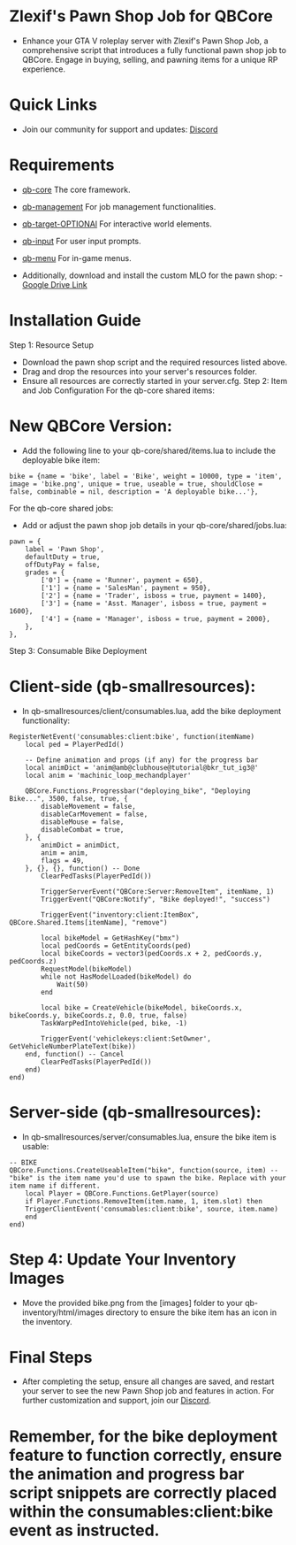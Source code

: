 # Zlexif's Pawn Shop Job for QBCore

- Enhance your GTA V roleplay server with Zlexif's Pawn Shop Job, a comprehensive script that introduces a fully functional pawn shop job to  QBCore. Engage in buying, selling, and pawning items for a unique RP experience.

# Quick Links
- Join our community for support and updates: [Discord](https://discord.com/invite/XAV4AfgQaZ)

# Requirements
- [qb-core](https://github.com/qbcore-framework/qb-core) The core framework.
- [qb-management](https://github.com/qbcore-framework/qb-management) For job management functionalities.
- [qb-target-OPTIONAl](https://github.com/qbcore-framework/qb-target) For interactive world elements.
- [qb-input](https://github.com/qbcore-framework/progressbar) For user input prompts.
- [qb-menu](https://github.com/qbcore-framework/qb-menu) For in-game menus.

- Additionally, download and install the custom MLO for the pawn shop: - [Google Drive Link](https://drive.google.com/file/d/1eZs2_fVmbyJRw9Lvx3XNPFpWjA0SiAMW/view)



# Installation Guide
Step 1: Resource Setup
- Download the pawn shop script and the required resources listed above.
- Drag and drop the resources into your server's resources folder.
- Ensure all resources are correctly started in your server.cfg.
Step 2: Item and Job Configuration
For the qb-core shared items:
# New QBCore Version:
- Add the following line to your qb-core/shared/items.lua to include the deployable bike item:

```
bike = {name = 'bike', label = 'Bike', weight = 10000, type = 'item', image = 'bike.png', unique = true, useable = true, shouldClose = false, combinable = nil, description = 'A deployable bike...'},
```

For the qb-core shared jobs:

- Add or adjust the pawn shop job details in your qb-core/shared/jobs.lua:
```
pawn = {
    label = 'Pawn Shop',
    defaultDuty = true,
    offDutyPay = false,
    grades = {
        ['0'] = {name = 'Runner', payment = 650},
        ['1'] = {name = 'SalesMan', payment = 950},
        ['2'] = {name = 'Trader', isboss = true, payment = 1400},
        ['3'] = {name = 'Asst. Manager', isboss = true, payment = 1600},
        ['4'] = {name = 'Manager', isboss = true, payment = 2000},
    },
},
```
Step 3: Consumable Bike Deployment
# Client-side (qb-smallresources):

- In qb-smallresources/client/consumables.lua, add the bike deployment functionality:
```
RegisterNetEvent('consumables:client:bike', function(itemName)
    local ped = PlayerPedId()

    -- Define animation and props (if any) for the progress bar
    local animDict = 'anim@amb@clubhouse@tutorial@bkr_tut_ig3@'
    local anim = 'machinic_loop_mechandplayer'
    
    QBCore.Functions.Progressbar("deploying_bike", "Deploying Bike...", 3500, false, true, {
        disableMovement = false,
        disableCarMovement = false,
        disableMouse = false,
        disableCombat = true,
    }, {
        animDict = animDict,
        anim = anim,
        flags = 49,
    }, {}, {}, function() -- Done
        ClearPedTasks(PlayerPedId())

        TriggerServerEvent("QBCore:Server:RemoveItem", itemName, 1)
        TriggerEvent("QBCore:Notify", "Bike deployed!", "success")

        TriggerEvent("inventory:client:ItemBox", QBCore.Shared.Items[itemName], "remove")

        local bikeModel = GetHashKey("bmx")
        local pedCoords = GetEntityCoords(ped)
        local bikeCoords = vector3(pedCoords.x + 2, pedCoords.y, pedCoords.z)
        RequestModel(bikeModel)
        while not HasModelLoaded(bikeModel) do
            Wait(50)
        end

        local bike = CreateVehicle(bikeModel, bikeCoords.x, bikeCoords.y, bikeCoords.z, 0.0, true, false)
        TaskWarpPedIntoVehicle(ped, bike, -1)

        TriggerEvent('vehiclekeys:client:SetOwner', GetVehicleNumberPlateText(bike))
    end, function() -- Cancel
        ClearPedTasks(PlayerPedId())
    end)
end)

```

# Server-side (qb-smallresources):

- In qb-smallresources/server/consumables.lua, ensure the bike item is usable:
```
-- BIKE
QBCore.Functions.CreateUseableItem("bike", function(source, item) -- "bike" is the item name you'd use to spawn the bike. Replace with your item name if different.
    local Player = QBCore.Functions.GetPlayer(source)
    if Player.Functions.RemoveItem(item.name, 1, item.slot) then
    TriggerClientEvent('consumables:client:bike', source, item.name)
    end
end)
```
# Step 4: Update Your Inventory Images
- Move the provided bike.png from the [images] folder to your qb-inventory/html/images directory to ensure the bike item has an icon in the inventory.

# Final Steps
- After completing the setup, ensure all changes are saved, and restart your server to see the new Pawn Shop job and features in action. For further customization and support, join our [Discord](https://discord.com/invite/XAV4AfgQaZ).

# Remember, for the bike deployment feature to function correctly, ensure the animation and progress bar script snippets are correctly placed within the consumables:client:bike event as instructed.